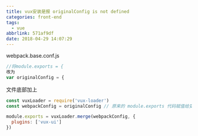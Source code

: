 ```yaml
---
title: vux安装是报 originalConfig is not defined
categories: front-end
tags:
  - vue
abbrlink: 571af9df
date: 2018-04-29 14:07:29
---
```


webpack.base.conf.js
```js
//将module.exports = {
改为
var originalConfig = {
```

文件底部加上
```js
const vuxLoader = require('vux-loader')
const webpackConfig = originalConfig // 原来的 module.exports 代码赋值给变量 webpackConfig

module.exports = vuxLoader.merge(webpackConfig, {
  plugins: ['vux-ui']
})
```